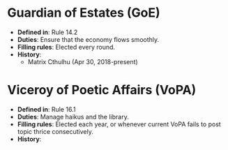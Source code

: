 # Guardian of Estates (GoE)

- **Defined in**: Rule 14.2
- **Duties**: Ensure that the economy flows smoothly.
- **Filling rules**: Elected every round.
- **History**:
  - Matrix Cthulhu (Apr 30, 2018-present)

# Viceroy of Poetic Affairs (VoPA)

- **Defined in**: Rule 16.1
- **Duties**: Manage haikus and the library.
- **Filling rules**: Elected each year, or whenever current VoPA
  fails to post topic thrice consecutively.
- **History**: